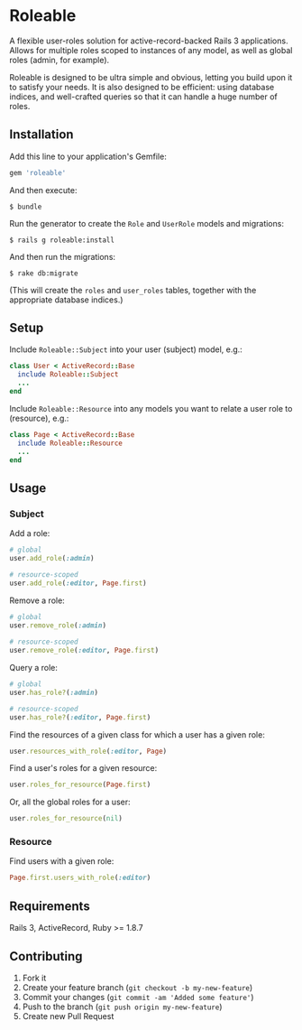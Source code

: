 # Roleable

A flexible user-roles solution for active-record-backed Rails 3 applications. Allows for multiple roles scoped to instances of any model, as well as global roles (admin, for example). 

Roleable is designed to be ultra simple and obvious, letting you build upon it to satisfy your needs. It is also designed to be efficient: using database indices, and well-crafted queries so that it can handle a huge number of roles.

## Installation

Add this line to your application's Gemfile:

```ruby
gem 'roleable'
```

And then execute:

    $ bundle

Run the generator to create the `Role` and `UserRole` models and migrations:

    $ rails g roleable:install
    
And then run the migrations:

    $ rake db:migrate
    
(This will create the `roles` and `user_roles` tables, together with the appropriate database indices.)

## Setup
    
Include `Roleable::Subject` into your user (subject) model, e.g.:

```ruby
class User < ActiveRecord::Base
  include Roleable::Subject
  ...
end
```  

Include `Roleable::Resource` into any models you want to relate a user role to (resource), e.g.:

```ruby
class Page < ActiveRecord::Base
  include Roleable::Resource
  ...
end
```

## Usage

### Subject

Add a role:

```ruby
# global
user.add_role(:admin)

# resource-scoped
user.add_role(:editor, Page.first)
```

Remove a role:

```ruby
# global
user.remove_role(:admin)
  
# resource-scoped
user.remove_role(:editor, Page.first)
```
  
Query a role:

```ruby
# global
user.has_role?(:admin)

# resource-scoped
user.has_role?(:editor, Page.first)
```
  
Find the resources of a given class for which a user has a given role:

```ruby
user.resources_with_role(:editor, Page)
```  

Find a user's roles for a given resource:

```ruby
user.roles_for_resource(Page.first)
```

Or, all the global roles for a user:

```ruby
user.roles_for_resource(nil)
```
  
### Resource

Find users with a given role:

```ruby
Page.first.users_with_role(:editor)
```
 
## Requirements

Rails 3, ActiveRecord, Ruby >= 1.8.7

## Contributing

1. Fork it
2. Create your feature branch (`git checkout -b my-new-feature`)
3. Commit your changes (`git commit -am 'Added some feature'`)
4. Push to the branch (`git push origin my-new-feature`)
5. Create new Pull Request